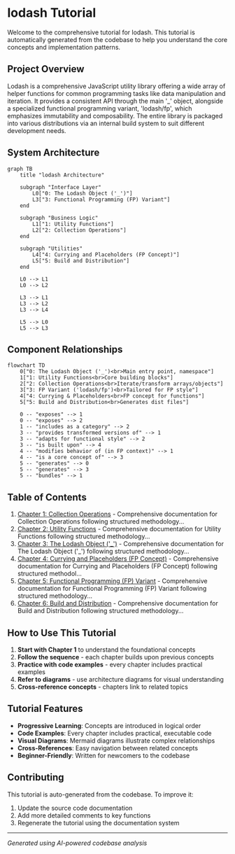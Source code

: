 # lodash Tutorial

Welcome to the comprehensive tutorial for lodash. This tutorial is automatically generated from the codebase to help you understand the core concepts and implementation patterns.

## Project Overview

Lodash is a comprehensive JavaScript utility library offering a wide array of helper functions for common programming tasks like data manipulation and iteration. It provides a consistent API through the main '_' object, alongside a specialized functional programming variant, 'lodash/fp', which emphasizes immutability and composability. The entire library is packaged into various distributions via an internal build system to suit different development needs.


## System Architecture

```mermaid
graph TB
    title "lodash Architecture"

    subgraph "Interface Layer"
        L0["0: The Lodash Object ('_')"]
        L3["3: Functional Programming (FP) Variant"]
    end

    subgraph "Business Logic"
        L1["1: Utility Functions"]
        L2["2: Collection Operations"]
    end

    subgraph "Utilities"
        L4["4: Currying and Placeholders (FP Concept)"]
        L5["5: Build and Distribution"]
    end

    L0 --> L1
    L0 --> L2

    L3 --> L1
    L3 --> L2
    L3 --> L4

    L5 --> L0
    L5 --> L3
```

## Component Relationships

```mermaid
flowchart TD
    0["0: The Lodash Object ('_')<br>Main entry point, namespace"]
    1["1: Utility Functions<br>Core building blocks"]
    2["2: Collection Operations<br>Iterate/transform arrays/objects"]
    3["3: FP Variant ('lodash/fp')<br>Tailored for FP style"]
    4["4: Currying & Placeholders<br>FP concept for functions"]
    5["5: Build and Distribution<br>Generates dist files"]

    0 -- "exposes" --> 1
    0 -- "exposes" --> 2
    1 -- "includes as a category" --> 2
    3 -- "provides transformed versions of" --> 1
    3 -- "adapts for functional style" --> 2
    3 -- "is built upon" --> 4
    4 -- "modifies behavior of (in FP context)" --> 1
    4 -- "is a core concept of" --> 3
    5 -- "generates" --> 0
    5 -- "generates" --> 3
    5 -- "bundles" --> 1
```

## Table of Contents

1. [Chapter 1: Collection Operations](chapter_01.md) - Comprehensive documentation for Collection Operations following structured methodology...
2. [Chapter 2: Utility Functions](chapter_02.md) - Comprehensive documentation for Utility Functions following structured methodology...
3. [Chapter 3: The Lodash Object ('_')](chapter_03.md) - Comprehensive documentation for The Lodash Object ('_') following structured methodology...
4. [Chapter 4: Currying and Placeholders (FP Concept)](chapter_04.md) - Comprehensive documentation for Currying and Placeholders (FP Concept) following structured methodol...
5. [Chapter 5: Functional Programming (FP) Variant](chapter_05.md) - Comprehensive documentation for Functional Programming (FP) Variant following structured methodology...
6. [Chapter 6: Build and Distribution](chapter_06.md) - Comprehensive documentation for Build and Distribution following structured methodology...

## How to Use This Tutorial

1. **Start with Chapter 1** to understand the foundational concepts
2. **Follow the sequence** - each chapter builds upon previous concepts
3. **Practice with code examples** - every chapter includes practical examples
4. **Refer to diagrams** - use architecture diagrams for visual understanding
5. **Cross-reference concepts** - chapters link to related topics

## Tutorial Features

- **Progressive Learning**: Concepts are introduced in logical order
- **Code Examples**: Every chapter includes practical, executable code
- **Visual Diagrams**: Mermaid diagrams illustrate complex relationships
- **Cross-References**: Easy navigation between related concepts
- **Beginner-Friendly**: Written for newcomers to the codebase

## Contributing

This tutorial is auto-generated from the codebase. To improve it:
1. Update the source code documentation
2. Add more detailed comments to key functions
3. Regenerate the tutorial using the documentation system

---

*Generated using AI-powered codebase analysis*
